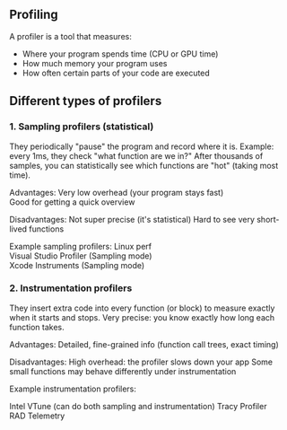 ## Profiling

A profiler is a tool that measures:  
- Where your program spends time (CPU or GPU time)
- How much memory your program uses
- How often certain parts of your code are executed

## Different types of profilers  

### 1. Sampling profilers (statistical)
They periodically "pause" the program and record where it is.
Example: every 1ms, they check "what function are we in?"
After thousands of samples, you can statistically see which functions are "hot" (taking most time).

Advantages:
Very low overhead (your program stays fast)  
Good for getting a quick overview

Disadvantages:
Not super precise (it's statistical)
Hard to see very short-lived functions

Example sampling profilers:
Linux perf  
Visual Studio Profiler (Sampling mode)  
Xcode Instruments (Sampling mode)

### 2. Instrumentation profilers
They insert extra code into every function (or block) to measure exactly when it starts and stops.
Very precise: you know exactly how long each function takes.

Advantages:
Detailed, fine-grained info (function call trees, exact timing)

Disadvantages:
High overhead: the profiler slows down your app
Some small functions may behave differently under instrumentation

Example instrumentation profilers:

Intel VTune (can do both sampling and instrumentation)
Tracy Profiler  
RAD Telemetry
